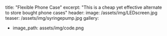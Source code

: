 title: "Flexible Phone Case"
excerpt: "This is a cheap yet effective alternate to store bought phone cases"
header:
  image: /assets/img/LEDscreen.jpg
  teaser: /assets/img/syringepump.jpg
gallery:
  - image_path: assets/img/code.png
   
